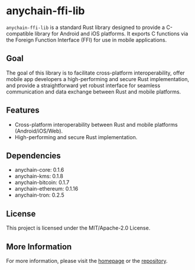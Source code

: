 # anychain-ffi-lib

`anychain-ffi-lib` is a standard Rust library designed to provide a C-compatible library for Android and iOS platforms.
It exports C functions via the Foreign Function Interface (FFI) for use in mobile applications.

## Goal

The goal of this library is to facilitate cross-platform interoperability, offer mobile app developers a high-performing
and secure Rust implementation, and provide a straightforward yet robust interface for seamless communication and data
exchange between Rust and mobile platforms.

## Features

- Cross-platform interoperability between Rust and mobile platforms (Android/iOS/Web).
- High-performing and secure Rust implementation.

## Dependencies

- anychain-core: 0.1.6
- anychain-kms: 0.1.8
- anychain-bitcoin: 0.1.7
- anychain-ethereum: 0.1.16
- anychain-tron: 0.2.5

## License

This project is licensed under the MIT/Apache-2.0 License.

## More Information

For more information, please visit the [homepage](https://www.cregis.com) or
the [repository](https://github.com/0xcregis/anychain).